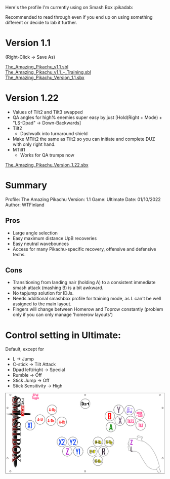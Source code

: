 Here's the profile I'm currently using on Smash Box :pikadab:

Recommended to read through even if you end up on using  something different or
decide to lab it further.

# Version 1.1

(Right-Click -> Save As)

[The_Amazing_Pikachu_v1.1.sbl](../profiles/WTFinland/1.1/The_Amazing_Pikachu_v1.1.sbl)  
[The_Amazing_Pikachu_v1.1_-_Training.sbl](../profiles/WTFinland/1.1/The_Amazing_Pikachu_v1.1_-_Training.sbl)  
[The_Amazing_Pikachu_Version_1.1.sbx](../profiles/WTFinland/1.1/The_Amazing_Pikachu_Version_1.1.sbx)  

# Version 1.22

 - Values of Tilt2 and Tilt3 swapped
 - QA angles for high% enemies super easy by just [Hold(Right + Mode) + "LS-Dpad" -> Down-Backwards]
 - Tilt2
   + Dashwalk into turnaround shield
 - Make MTilt2 the same as Tilt2 so you can initiate and complete DUZ with only right hand.
 - MTilt1
   + Works for QA trumps now

[The_Amazing_Pikachu_Version_1.22.sbx](../profiles/WTFinland/1.22/The_Amazing_Pikachu_Version_1.22.sbx)

# Summary

Profile: The Amazing Pikachu
Version: 1.1
Game: Ultimate
Date: 01/10/2022
Author: WTFinland

## Pros

 - Large angle selection
 - Easy maximum distance UpB recoveries
 - Easy neutral wavebounces
 - Access for many Pikachu-specific recovery, offensive and defensive techs.

## Cons

 - Transitioning  from  landing nair (holding A) to a consistent immediate smash
   attack (mashing B) is a bit awkward.
 - No tapjump solution for IDJs.
 - Needs  additional smashbox profile for training mode, as  L  can't  be  well
   assigned to the main layout.
 - Fingers will change between Homerow and Toprow  constantly  (problem  only if
   you can only manage 'homerow layouts')

# Control setting in Ultimate:

Default, except for
 - L -> Jump
 - C-stick -> Tilt Attack
 - Dpad left/right -> Special
 - Rumble -> Off
 - Stick Jump -> Off
 - Stick Sensitivity -> High

 ![](../images/ssbu-smashbox-layout-1.22.png)

